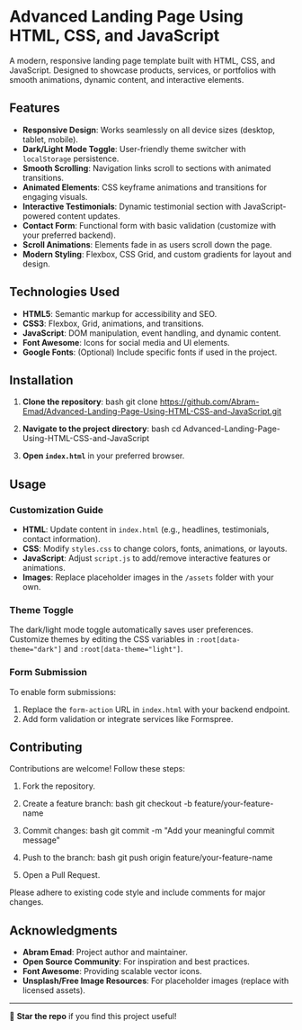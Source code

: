 # Advanced Landing Page Using HTML, CSS, and JavaScript

A modern, responsive landing page template built with HTML, CSS, and JavaScript. Designed to showcase products, services, or portfolios with smooth animations, dynamic content, and interactive elements.

## Features

- **Responsive Design**: Works seamlessly on all device sizes (desktop, tablet, mobile).
- **Dark/Light Mode Toggle**: User-friendly theme switcher with `localStorage` persistence.
- **Smooth Scrolling**: Navigation links scroll to sections with animated transitions.
- **Animated Elements**: CSS keyframe animations and transitions for engaging visuals.
- **Interactive Testimonials**: Dynamic testimonial section with JavaScript-powered content updates.
- **Contact Form**: Functional form with basic validation (customize with your preferred backend).
- **Scroll Animations**: Elements fade in as users scroll down the page.
- **Modern Styling**: Flexbox, CSS Grid, and custom gradients for layout and design.

## Technologies Used

- **HTML5**: Semantic markup for accessibility and SEO.
- **CSS3**: Flexbox, Grid, animations, and transitions.
- **JavaScript**: DOM manipulation, event handling, and dynamic content.
- **Font Awesome**: Icons for social media and UI elements.
- **Google Fonts**: (Optional) Include specific fonts if used in the project.

## Installation

1. **Clone the repository**:
   bash
   git clone https://github.com/Abram-Emad/Advanced-Landing-Page-Using-HTML-CSS-and-JavaScript.git
   
2. **Navigate to the project directory**:
   bash
   cd Advanced-Landing-Page-Using-HTML-CSS-and-JavaScript
   
3. **Open `index.html`** in your preferred browser.

## Usage

### Customization Guide
- **HTML**: Update content in `index.html` (e.g., headlines, testimonials, contact information).
- **CSS**: Modify `styles.css` to change colors, fonts, animations, or layouts.
- **JavaScript**: Adjust `script.js` to add/remove interactive features or animations.
- **Images**: Replace placeholder images in the `/assets` folder with your own.

### Theme Toggle
The dark/light mode toggle automatically saves user preferences. Customize themes by editing the CSS variables in `:root[data-theme="dark"]` and `:root[data-theme="light"]`.

### Form Submission
To enable form submissions:
1. Replace the `form-action` URL in `index.html` with your backend endpoint.
2. Add form validation or integrate services like Formspree.

## Contributing

Contributions are welcome! Follow these steps:
1. Fork the repository.
2. Create a feature branch:
   bash
   git checkout -b feature/your-feature-name
   
3. Commit changes:
   bash
   git commit -m "Add your meaningful commit message"
   
4. Push to the branch:
   bash
   git push origin feature/your-feature-name
   
5. Open a Pull Request.

Please adhere to existing code style and include comments for major changes.

## Acknowledgments

- **Abram Emad**: Project author and maintainer.
- **Open Source Community**: For inspiration and best practices.
- **Font Awesome**: Providing scalable vector icons.
- **Unsplash/Free Image Resources**: For placeholder images (replace with licensed assets).

---
🌟 **Star the repo** if you find this project useful!
